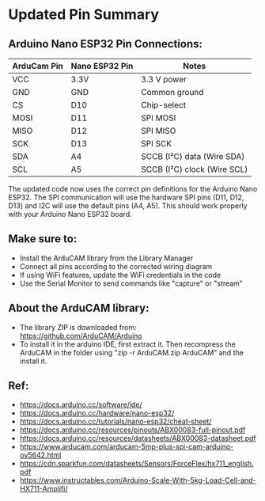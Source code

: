 # Updated Pin Summary

## Arduino Nano ESP32 Pin Connections:

| **ArduCam Pin** | **Nano ESP32 Pin** | **Notes**                   |
| --------------- | ------------------ | --------------------------- |
| VCC             | 3.3V               | 3.3 V power                 |
| GND             | GND                | Common ground               |
| CS              | D10                | Chip-select                 |
| MOSI            | D11                | SPI MOSI                    |
| MISO            | D12                | SPI MISO                    |
| SCK             | D13                | SPI SCK                     |
| SDA             | A4                 | SCCB (I²C) data (Wire SDA)  |
| SCL             | A5                 | SCCB (I²C) clock (Wire SCL) |


The updated code now uses the correct pin definitions for the Arduino Nano ESP32. The SPI communication will use the hardware SPI pins (D11, D12, D13) and I2C will use the default pins (A4, A5). This should work properly with your Arduino Nano ESP32 board.

## Make sure to:

- Install the ArduCAM library from the Library Manager
- Connect all pins according to the corrected wiring diagram
- If using WiFi features, update the WiFi credentials in the code
- Use the Serial Monitor to send commands like "capture" or "stream"

## About the ArduCAM library:
- The library ZIP is downloaded from: https://github.com/ArduCAM/Arduino
- To install it in the arduino IDE, first extract it. Then recompress the ArduCAM in the folder using "zip -r ArduCAM.zip ArduCAM" and the install it. 

## Ref:
- https://docs.arduino.cc/software/ide/
- https://docs.arduino.cc/hardware/nano-esp32/
- https://docs.arduino.cc/tutorials/nano-esp32/cheat-sheet/
- https://docs.arduino.cc/resources/pinouts/ABX00083-full-pinout.pdf
- https://docs.arduino.cc/resources/datasheets/ABX00083-datasheet.pdf
- https://www.arducam.com/arducam-5mp-plus-spi-cam-arduino-ov5642.html
- https://cdn.sparkfun.com/datasheets/Sensors/ForceFlex/hx711_english.pdf
- https://www.instructables.com/Arduino-Scale-With-5kg-Load-Cell-and-HX711-Amplifi/